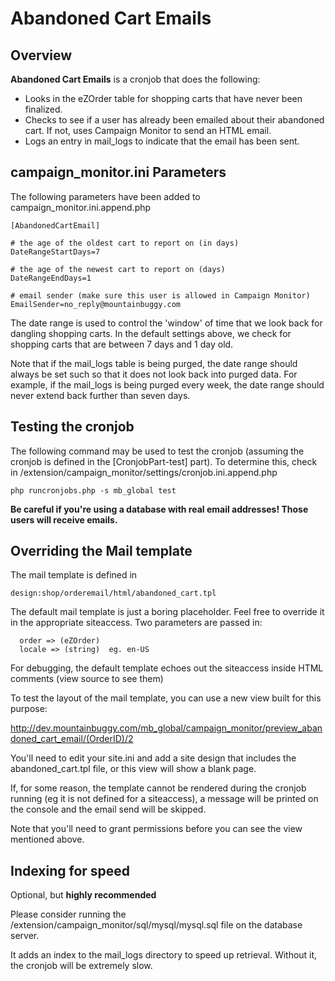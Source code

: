 Abandoned Cart Emails
=====================

Overview
--------

**Abandoned Cart Emails** is a cronjob that does the following:

* Looks in the eZOrder table for shopping carts that have never been finalized.
* Checks to see if a user has already been emailed about their abandoned cart.
  If not, uses Campaign Monitor to send an HTML email.
* Logs an entry in mail_logs to indicate that the email has been sent.

campaign_monitor.ini Parameters
--------------------------------

The following parameters have been added to campaign_monitor.ini.append.php

    [AbandonedCartEmail]

    # the age of the oldest cart to report on (in days)
    DateRangeStartDays=7

	# the age of the newest cart to report on (days)
	DateRangeEndDays=1

	# email sender (make sure this user is allowed in Campaign Monitor)
	EmailSender=no_reply@mountainbuggy.com


The date range is used to control the 'window' of time that we look back for
dangling shopping carts. In the default settings above, we check for shopping
carts that are between 7 days and 1 day old.

Note that if the mail_logs table is being purged, the date range should always
be set such so that it does not look back into purged data. For
example, if the mail_logs is being purged every week, the date range should
never extend back further than seven days.

Testing the cronjob
--------------------

The following command may be used to test the cronjob (assuming the cronjob
is defined in the [CronjobPart-test] part). To determine this, check in
/extension/campaign_monitor/settings/cronjob.ini.append.php

    php runcronjobs.php -s mb_global test

**Be careful if you're using a database with real email addresses! Those users
will receive emails.**

Overriding the Mail template
----------------------------

The mail template is defined in

    design:shop/orderemail/html/abandoned_cart.tpl

The default mail template is just a boring placeholder. Feel free to override
it in the appropriate siteaccess. Two parameters are passed in:

      order => (eZOrder)
      locale => (string)  eg. en-US

For debugging, the default template echoes out the siteaccess inside HTML
comments (view source to see them)

To test the layout of the mail template, you can use a new view built for this
purpose:

http://dev.mountainbuggy.com/mb_global/campaign_monitor/preview_abandoned_cart_email/(OrderID)/2

You'll need to edit your site.ini and add a site design that includes the
 abandoned_cart.tpl file, or this view will show a blank page.

If, for some reason, the template cannot be rendered during the cronjob running
 (eg it is not defined for a siteaccess), a message will be printed on the
 console and the email send will be skipped.

Note that you'll need to grant permissions before you can see the view
mentioned above.


Indexing for speed
------------------

Optional, but **highly recommended**

Please consider running the /extension/campaign_monitor/sql/mysql/mysql.sql
file on the database server.

It adds an index to the mail_logs directory to speed up retrieval. Without it,
the cronjob will be extremely slow.

